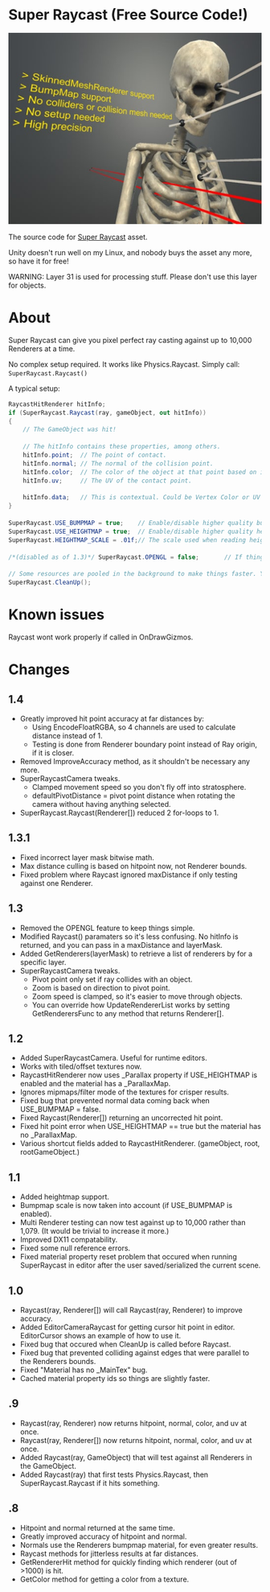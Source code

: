 # Super Raycast (Free Source Code!)

![](superraycast_preview.jpg)

The source code for [Super Raycast](https://assetstore.unity.com/packages/tools/physics/super-raycast-91154) asset.

Unity doesn't run well on my Linux, and nobody buys the asset any more, so have it for free!

WARNING: Layer 31 is used for processing stuff. Please don't use this layer for objects.

# About

Super Raycast can give you pixel perfect ray casting against up to 10,000 Renderers at a time.

No complex setup required. It works like Physics.Raycast. Simply call:
`SuperRaycast.Raycast()`

A typical setup:

```cs
RaycastHitRenderer hitInfo;
if (SuperRaycast.Raycast(ray, gameObject, out hitInfo))
{
	// The GameObject was hit!

	// The hitInfo contains these properties, among others.
	hitInfo.point;	// The point of contact.
	hitInfo.normal;	// The normal of the collision point.
	hitInfo.color;	// The color of the object at that point based on it's _MainTex.
	hitInfo.uv;		// The UV of the contact point.

	hitInfo.data;	// This is contextual. Could be Vertex Color or UV data (channel 0, 1).
}

SuperRaycast.USE_BUMPMAP = true;	// Enable/disable higher quality bump maps by using the objects normal map texture.
SuperRaycast.USE_HEIGHTMAP = true;	// Enable/disable higher quality height maps by using the objects height map texture.
SuperRaycast.HEIGHTMAP_SCALE = .01f;// The scale used when reading height map textures.

/*(disabled as of 1.3)*/ SuperRaycast.OPENGL = false;		// If things aren't working try toggling this on/off.

// Some resources are pooled in the background to make things faster. You can clear them all with this.
SuperRaycast.CleanUp();
```

# Known issues

Raycast wont work properly if called in OnDrawGizmos.

# Changes

## 1.4
- Greatly improved hit point accuracy at far distances by:
	- Using EncodeFloatRGBA, so 4 channels are used to calculate distance instead of 1.
	- Testing is done from Renderer boundary point instead of Ray origin, if it is closer.
- Removed ImproveAccuracy method, as it shouldn't be necessary any more.
- SuperRaycastCamera tweaks.
	- Clamped movement speed so you don't fly off into stratosphere.
	- defaultPivotDistance = pivot point distance when rotating the camera without having anything selected.
- SuperRaycast.Raycast(Renderer[]) reduced 2 for-loops to 1.

## 1.3.1
- Fixed incorrect layer mask bitwise math.
- Max distance culling is based on hitpoint now, not Renderer bounds.
- Fixed problem where Raycast ignored maxDistance if only testing against one Renderer.

## 1.3
- Removed the OPENGL feature to keep things simple.
- Modified Raycast() paramaters so it's less confusing. No hitInfo is returned, and you can pass in a maxDistance and layerMask.
- Added GetRenderers(layerMask) to retrieve a list of renderers by for a specific layer.
- SuperRaycastCamera tweaks.
	- Pivot point only set if ray collides with an object.
	- Zoom is based on direction to pivot point.
	- Zoom speed is clamped, so it's easier to move through objects.
	- You can override how UpdateRendererList works by setting GetRenderersFunc to any method that returns Renderer[].

## 1.2
- Added SuperRaycastCamera. Useful for runtime editors.
- Works with tiled/offset textures now.
- RaycastHitRenderer now uses _Parallax property if USE_HEIGHTMAP is enabled and the material has a _ParallaxMap.
- Ignores mipmaps/filter mode of the textures for crisper results.
- Fixed bug that prevented normal data coming back when USE_BUMPMAP = false.
- Fixed Raycast(Renderer[]) returning an uncorrected hit point.
- Fixed hit point error when USE_HEIGHTMAP == true but the material has no _ParallaxMap.
- Various shortcut fields added to RaycastHitRenderer. (gameObject, root, rootGameObject.)

## 1.1
- Added heightmap support.
- Bumpmap scale is now taken into account (if USE_BUMPMAP is enabled).
- Multi Renderer testing can now test against up to 10,000 rather than 1,079. (It would be trivial to increase it more.)
- Improved DX11 compatability.
- Fixed some null reference errors.
- Fixed material property reset problem that occured when running SuperRaycast in editor after the user saved/serialized the current scene.

## 1.0
- Raycast(ray, Renderer[]) will call Raycast(ray, Renderer) to improve accuracy.
- Added EditorCameraRaycast for getting cursor hit point in editor. EditorCursor shows an example of how to use it.
- Fixed bug that occured when CleanUp is called before Raycast.
- Fixed bug that prevented colliding against edges that were parallel to the Renderers bounds.
- Fixed "Material has no _MainTex" bug.
- Cached material property ids so things are slightly faster.

## .9
- Raycast(ray, Renderer) now returns hitpoint, normal, color, and uv at once.
- Raycast(ray, Renderer[]) now returns hitpoint, normal, color, and uv at once.
- Added Raycast(ray, GameObject) that will test against all Renderers in the GameObject.
- Added Raycast(ray) that first tests Physics.Raycast, then SuperRaycast.Raycast if it hits something.

## .8
- Hitpoint and normal returned at the same time.
- Greatly improved accuracy of hitpoint and normal.
- Normals use the Renderers bumpmap material, for even greater results.
- Raycast methods for jitterless results at far distances.
- GetRendererHit method for quickly finding which renderer (out of >1000) is hit.
- GetColor method for getting a color from a texture.
